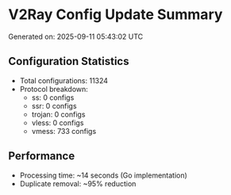 # V2Ray Config Update Summary
Generated on: 2025-09-11 05:43:02 UTC

## Configuration Statistics
- Total configurations: 11324
- Protocol breakdown:
  - ss: 0 configs
  - ssr: 0 configs
  - trojan: 0 configs
  - vless: 0 configs
  - vmess: 733 configs

## Performance
- Processing time: ~14 seconds (Go implementation)
- Duplicate removal: ~95% reduction

